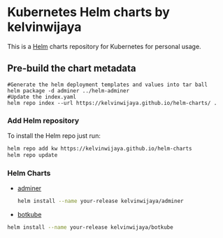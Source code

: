 # Kubernetes Helm charts by kelvinwijaya

This is a [Helm](https://helm.sh) charts repository for Kubernetes for personal usage.

## Pre-build the chart metadata
```
#Generate the helm deployment templates and values into tar ball
helm package -d adminer ../helm-adminer
#Update the index.yaml
helm repo index --url https://kelvinwijaya.github.io/helm-charts/ .
```

### Add Helm repository

To install the Helm repo just run:

```bash
helm repo add kw https://kelvinwijaya.github.io/helm-charts
helm repo update
```

### Helm Charts

* [adminer](https://github.com/kelvinwijaya/helm-adminer)

  ```bash
  helm install --name your-release kelvinwijaya/adminer
  ```

*  [botkube](https://github.com/kelvinwijaya/botkube)

  ```bash
  helm install --name your-release kelvinwijaya/botkube
  ```
